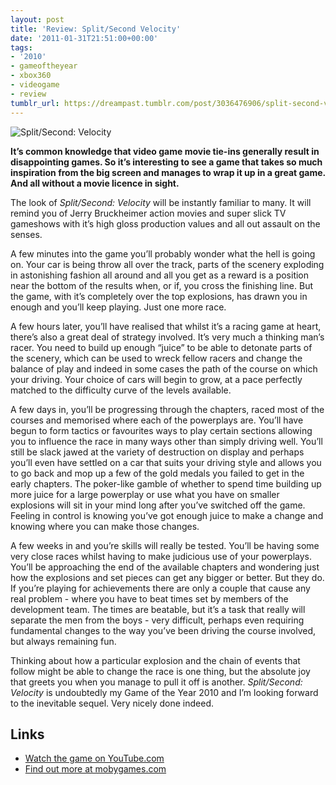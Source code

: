 ```yaml
---
layout: post
title: 'Review: Split/Second Velocity'
date: '2011-01-31T21:51:00+00:00'
tags:
- '2010'
- gameoftheyear
- xbox360
- videogame
- review
tumblr_url: https://dreampast.tumblr.com/post/3036476906/split-second-velocity
---
```

![Split/Second: Velocity](https://64.media.tumblr.com/tumblr_lfwnqqhjQ31qbfpni.jpg)

**It’s common knowledge that video game movie tie-ins generally result in disappointing games. So it’s interesting to see a game that takes so much inspiration from the big screen and manages to wrap it up in a great game. And all without a movie licence in sight.**

The look of _Split/Second: Velocity_ will be instantly familiar to many. It will remind you of Jerry Bruckheimer action movies and super slick TV gameshows with it’s high gloss production values and all out assault on the senses.

A few minutes into the game you’ll probably wonder what the hell is going on. Your car is being throw all over the track, parts of the scenery exploding in astonishing fashion all around and all you get as a reward is a position near the bottom of the results when, or if, you cross the finishing line. But the game, with it’s completely over the top explosions, has drawn you in enough and you’ll keep playing. Just one more race.

A few hours later, you’ll have realised that whilst it’s a racing game at heart, there’s also a great deal of strategy involved. It’s very much a thinking man’s racer. You need to build up enough “juice” to be able to detonate parts of the scenery, which can be used to wreck fellow racers and change the balance of play and indeed in some cases the path of the course on which your driving. Your choice of cars will begin to grow, at a pace perfectly matched to the difficulty curve of the levels available.

A few days in, you’ll be progressing through the chapters, raced most of the courses and memorised where each of the powerplays are. You’ll have begun to form tactics or favourites ways to play certain sections allowing you to influence the race in many ways other than simply driving well. You’ll still be slack jawed at the variety of destruction on display and perhaps you’ll even have settled on a car that suits your driving style and allows you to go back and mop up a few of the gold medals you failed to get in the early chapters. The poker-like gamble of whether to spend time building up more juice for a large powerplay or use what you have on smaller explosions will sit in your mind long after you’ve switched off the game. Feeling in control is knowing you’ve got enough juice to make a change and knowing where you can make those changes.

A few weeks in and you’re skills will really be tested. You’ll be having some very close races whilst having to make judicious use of your powerplays. You’ll be approaching the end of the available chapters and wondering just how the explosions and set pieces can get any bigger or better. But they do. If you’re playing for achievements there are only a couple that cause any real problem - where you have to beat times set by members of the development team. The times are beatable, but it’s a task that really will separate the men from the boys - very difficult, perhaps even requiring fundamental changes to the way you’ve been driving the course involved, but always remaining fun.

Thinking about how a particular explosion and the chain of events that follow might be able to change the race is one thing, but the absolute joy that greets you when you manage to pull it off is another. _Split/Second: Velocity_ is undoubtedly my Game of the Year 2010 and I’m looking forward to the inevitable sequel. Very nicely done indeed.

## Links

- [Watch the game on YouTube.com](http://www.youtube.com/watch?v=3IViDE0YmKM)
- [Find out more at mobygames.com](http://www.mobygames.com/game/splitsecond)
